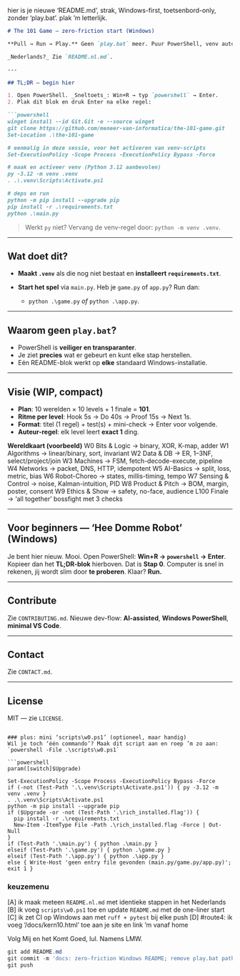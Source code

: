 ﻿hier is je nieuwe ‘README.md’, strak, Windows-first, toetsenbord-only, zonder ‘play.bat’. plak ’m letterlijk.

````markdown
# The 101 Game — zero-friction start (Windows)

**Pull → Run → Play.** Geen `play.bat` meer. Puur PowerShell, venv auto-setup, en draaien.

_Nederlands?_ Zie `README.nl.md`.

---

## TL;DR — begin hier

1. Open PowerShell. _Sneltoets_: Win+R → typ `powershell` → Enter.
2. Plak dit blok en druk Enter na elke regel:

```powershell
winget install --id Git.Git -e --source winget
git clone https://github.com/meneer-van-informatica/the-101-game.git
Set-Location .\the-101-game

# eenmalig in deze sessie, voor het activeren van venv-scripts
Set-ExecutionPolicy -Scope Process -ExecutionPolicy Bypass -Force

# maak en activeer venv (Python 3.12 aanbevolen)
py -3.12 -m venv .venv
. .\.venv\Scripts\Activate.ps1

# deps en run
python -m pip install --upgrade pip
pip install -r .\requirements.txt
python .\main.py
````

> Werkt `py` niet? Vervang de venv-regel door: `python -m venv .venv`.

---

## Wat doet dit?

* **Maakt `.venv`** als die nog niet bestaat en **installeert `requirements.txt`**.
* **Start het spel** via `main.py`. Heb je `game.py` of `app.py`? Run dan:

  * `python .\game.py` *of* `python .\app.py`.

---

## Waarom geen `play.bat`?

* PowerShell is **veiliger en transparanter**.
* Je ziet **precies** wat er gebeurt en kunt elke stap herstellen.
* Eén README-blok werkt op **elke** standaard Windows-installatie.

---

## Visie (WIP, compact)

* **Plan**: 10 werelden × 10 levels + 1 finale = **101**.
* **Ritme per level**: Hook 5s → Do 40s → Proof 15s → Next 1s.
* **Format**: titel (1 regel) + test(s) + mini-check → Enter voor volgende.
* **Auteur-regel**: elk level leert **exact 1** ding.

**Wereldkaart (voorbeeld)**
W0 Bits & Logic → binary, XOR, K-map, adder
W1 Algorithms → linear/binary, sort, invariant
W2 Data & DB → ER, 1–3NF, select/project/join
W3 Machines → FSM, fetch-decode-execute, pipeline
W4 Networks → packet, DNS, HTTP, idempotent
W5 AI-Basics → split, loss, metric, bias
W6 Robot-Choreo → states, millis-timing, tempo
W7 Sensing & Control → noise, Kalman-intuition, PID
W8 Product & Pitch → BOM, margin, poster, consent
W9 Ethics & Show → safety, no-face, audience
L100 Finale → ‘all together’ bossfight met 3 checks

---

## Voor beginners — ‘Hee Domme Robot’ (Windows)

Je bent hier nieuw. Mooi. Open PowerShell: **Win+R → `powershell` → Enter**.
Kopieer dan het **TL;DR-blok** hierboven. Dat is **Stap 0**.
Computer is snel in rekenen, jij wordt slim door **te proberen**. Klaar? **Run.**

---

## Contribute

Zie `CONTRIBUTING.md`. Nieuwe dev-flow: **AI-assisted**, **Windows PowerShell**, **minimal VS Code**.

---

## Contact

Zie `CONTACT.md`.

---

## License

MIT — zie `LICENSE`.

````

### plus: mini ‘scripts\w0.ps1’ (optioneel, maar handig)
Wil je toch ‘één commando’? Maak dit script aan en roep ’m zo aan: `powershell -File .\scripts\w0.ps1`

```powershell
param([switch]$Upgrade)

Set-ExecutionPolicy -Scope Process -ExecutionPolicy Bypass -Force
if (-not (Test-Path '.\.venv\Scripts\Activate.ps1')) { py -3.12 -m venv .venv }
. .\.venv\Scripts\Activate.ps1
python -m pip install --upgrade pip
if ($Upgrade -or -not (Test-Path '.\rich_installed.flag')) {
  pip install -r .\requirements.txt
  New-Item -ItemType File -Path .\rich_installed.flag -Force | Out-Null
}
if (Test-Path '.\main.py') { python .\main.py }
elseif (Test-Path '.\game.py') { python .\game.py }
elseif (Test-Path '.\app.py') { python .\app.py }
else { Write-Host 'geen entry file gevonden (main.py/game.py/app.py)'; exit 1 }
````

### keuzemenu

\[A] ik maak meteen `README.nl.md` met identieke stappen in het Nederlands
\[B] ik voeg `scripts\w0.ps1` toe en update `README.md` met de one-liner start
\[C] ik zet CI op Windows aan met `ruff + pytest` bij elke push
\[D] #route4: ik voeg ‘/docs/kern10.html’ toe aan je site en link ’m vanaf home

Volg Mij en het Komt Goed, lul. Namens LMW.

```powershell
git add README.md
git commit -m 'docs: zero-friction Windows README; remove play.bat path'
git push
```
